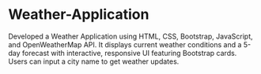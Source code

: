 # Weather-Application
Developed a Weather Application using HTML, CSS, Bootstrap, JavaScript, and OpenWeatherMap API. It displays current weather conditions and a 5-day forecast with interactive, responsive UI featuring Bootstrap cards. Users can input a city name to get weather updates.
